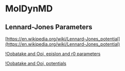 # MolDynMD

## Lennard-Jones Parameters

[https://en.wikipedia.org/wiki/Lennard-Jones_potential](https://en.wikipedia.org/wiki/Lennard-Jones_potential)

[!Oobatake and Ooi, epislon and r0 parameters](oobotake_and_ooi_1.png)

[!Oobatake and Ooi, potentials](oobatake_and_ooi_2.png)
